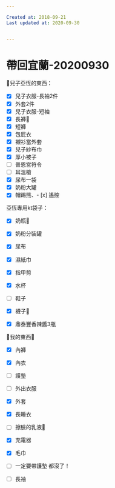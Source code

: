 ```yaml
---

Created at: 2018-09-21
Last updated at: 2020-09-30


---
```


# 帶回宜蘭-20200930


👦兒子亞恆的東西：
- [x] 兒子衣服-長袖2件
- [x] 外套2件
- [x] 兒子衣服-短袖
- [x] 長褲👖
- [x] 短褲
- [x] 包屁衣
- [x] 襯衫當外套
- [x] 兒子紗布巾
- [x] 厚小被子
- [ ] 普恩宮符令
- [ ] 耳溫槍
- [x] 尿布一袋
- [x] 奶粉大罐
- [x] 帽踢熊、- [x] 遙控

亞恆專用kt袋子：
- [x] 奶瓶🍼
- [x] 奶粉分裝罐
- [x] 尿布
- [x] 濕紙巾
- [x] 指甲剪
- [x] 水杯
- [ ] 鞋子
- [x] 襪子🧦

- [x] 鼎泰豐香辣醬3瓶

🥨我的東西🥨
- [x] 內褲
- [x] 內衣
- [ ] 護墊
- [ ] 外出衣服
- [x] 外套
- [x] 長睡衣

- [ ] 擦臉的乳液🧴
- [x] 充電器
- [x] 毛巾
- [ ] 一定要帶護墊 都沒了！
- [ ] 長袖

